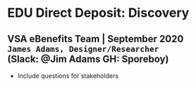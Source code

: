 # EDU Direct Deposit: Discovery
**VSA eBenefits Team | September 2020**  
`James Adams, Designer/Researcher`   
(Slack: @Jim Adams GH: Sporeboy)  
------------  
- Include questions for stakeholders  
